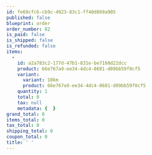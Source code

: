 ```yaml
---
id: fe69cfc6-cb9c-4923-83c1-ff40d869a905
published: false
blueprint: order
order_number: 82
is_paid: false
is_shipped: false
is_refunded: false
items:
  -
    id: a2a783c2-177d-47b1-831e-be7160d22dcc
    product: 66e767a9-ee34-4dc4-8681-d09bb59f0cf5
    variant:
      variant: 10km
      product: 66e767a9-ee34-4dc4-8681-d09bb59f0cf5
    quantity: 1
    total: 0
    tax: null
    metadata: {  }
grand_total: 0
items_total: 0
tax_total: 0
shipping_total: 0
coupon_total: 0
title: ' '
---
```


